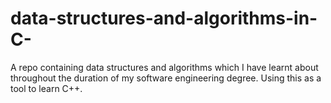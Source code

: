 # data-structures-and-algorithms-in-C-
A repo containing data structures and algorithms which I have learnt about throughout the duration of my software engineering degree. Using this as a tool to learn C++.
